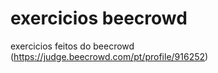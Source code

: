 # exercicios beecrowd
 exercicios feitos do beecrowd (https://judge.beecrowd.com/pt/profile/916252)
